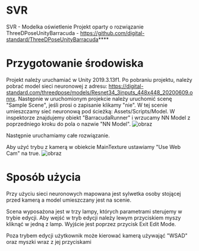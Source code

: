 # SVR
SVR - Modelka oświetlenie
Projekt oparty o rozwiązanie ThreeDPoseUnityBarracuda - https://github.com/digital-standard/ThreeDPoseUnityBarracuda****
# Przygotowanie środowiska
Projekt należy uruchamiać w Unity 2019.3.13f1. Po pobraniu projektu, należy pobrać model sieci neuronowej z adresu: 
https://digital-standard.com/threedpose/models/Resnet34_3inputs_448x448_20200609.onnx.
Następnie w uruchomionym projekcie należy uruchomić scenę "Sample Scene", jeśli prosi o zapisanie klikamy "nie".
W tej scenie umieszczamy sieć neuronową pod ścieżką: Assets/Scripts/Model. 
W inspektorze znajdujemy obiekt "BarracudaRunner" i wrzucamy NN Model z poprzedniego kroku do pola o nazwie "NN Model".
![obraz](https://user-images.githubusercontent.com/58195641/151460331-5ce3f56b-f97e-466a-9b1b-92b7efb74824.png)

Następnie uruchamiamy całe rozwiązanie. 

Aby użyć trybu z kamerą w obiekcie MainTexture ustawiamy "Use Web Cam" na true.
![obraz](https://user-images.githubusercontent.com/58195641/151460453-a5a88488-0349-4974-968b-560a0f12d274.png)


# Sposób użycia
Przy użyciu sieci neuronowych mapowana jest sylwetka osoby stojącej przed kamerą a model umieszczany jest na scenie. 

Scena wyposażona jest w trzy lampy, których parametrami sterujemy w trybie edycji. Aby wejść w tryb edycji należy lewym przyciskiem myszy kliknąć w jedną z lamp. Wyjście jest poprzez przycisk Exit Edit Mode.

Poza trybem edycji użytkownik może kierować kamerą używająć "WSAD" oraz myszki wraz z jej przyciskami
